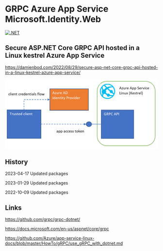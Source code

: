 # GRPC Azure App Service Microsoft.Identity.Web

[![.NET](https://github.com/damienbod/GrpcAzureAppServiceAppAuth/actions/workflows/dotnet.yml/badge.svg)](https://github.com/damienbod/GrpcAzureAppServiceAppAuth/actions/workflows/dotnet.yml)

## Secure ASP.NET Core GRPC API hosted in a Linux kestrel Azure App Service

https://damienbod.com/2022/08/29/secure-asp-net-core-grpc-api-hosted-in-a-linux-kestrel-azure-app-service/

![setup](https://github.com/damienbod/GrpcAzureAppServiceAppAuth/blob/main/images/appServiceGrpc_01.png)

## History

2023-04-17 Updated packages

2023-01-29 Updated packages

2022-10-09 Updated packages

## Links

https://github.com/grpc/grpc-dotnet/

https://docs.microsoft.com/en-us/aspnet/core/grpc

https://github.com/Azure/app-service-linux-docs/blob/master/HowTo/gRPC/use_gRPC_with_dotnet.md
